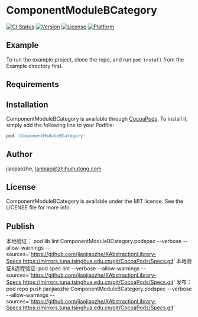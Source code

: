 # ComponentModuleBCategory

[![CI Status](https://img.shields.io/travis/jiaojiaozhe/ComponentModuleBCategory.svg?style=flat)](https://travis-ci.org/jiaojiaozhe/ComponentModuleBCategory)
[![Version](https://img.shields.io/cocoapods/v/ComponentModuleBCategory.svg?style=flat)](https://cocoapods.org/pods/ComponentModuleBCategory)
[![License](https://img.shields.io/cocoapods/l/ComponentModuleBCategory.svg?style=flat)](https://cocoapods.org/pods/ComponentModuleBCategory)
[![Platform](https://img.shields.io/cocoapods/p/ComponentModuleBCategory.svg?style=flat)](https://cocoapods.org/pods/ComponentModuleBCategory)

## Example

To run the example project, clone the repo, and run `pod install` from the Example directory first.

## Requirements

## Installation

ComponentModuleBCategory is available through [CocoaPods](https://cocoapods.org). To install
it, simply add the following line to your Podfile:

```ruby
pod 'ComponentModuleBCategory'
```

## Author

jiaojiaozhe, lanbiao@zhihuihutong.com

## License

ComponentModuleBCategory is available under the MIT license. See the LICENSE file for more info.

## Publish
本地验证： pod lib lint ComponentModuleBCategory.podspec --verbose --allow-warnings --sources='https://github.com/jiaojiaozhe/XAbstractionLibrary-Specs,https://mirrors.tuna.tsinghua.edu.cn/git/CocoaPods/Specs.git'
本地验证&远程验证: pod spec lint --verbose --allow-warnings --sources='https://github.com/jiaojiaozhe/XAbstractionLibrary-Specs,https://mirrors.tuna.tsinghua.edu.cn/git/CocoaPods/Specs.git'
发布：pod repo push jiaojiaozhe ComponentModuleBCategory.podspec  --verbose --allow-warnings --sources='https://github.com/jiaojiaozhe/XAbstractionLibrary-Specs,https://mirrors.tuna.tsinghua.edu.cn/git/CocoaPods/Specs.git'
